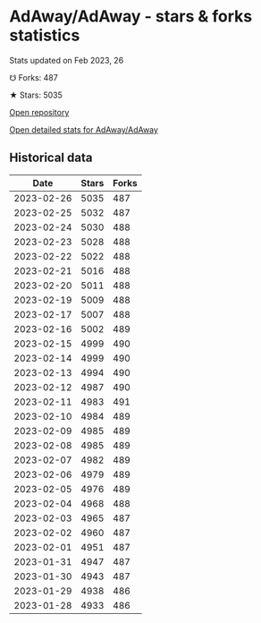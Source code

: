 # AdAway/AdAway - stars & forks statistics

Stats updated on Feb 2023, 26

☋ Forks: 487

★ Stars: 5035

[Open repository](https://github.com/AdAway/AdAway)

[Open detailed stats for AdAway/AdAway](https://reviewgithub.com/rep/AdAway/AdAway)

## Historical data
| Date | Stars | Forks |
|------|-------|-------|
| 2023-02-26 | 5035 | 487 | 
| 2023-02-25 | 5032 | 487 | 
| 2023-02-24 | 5030 | 488 | 
| 2023-02-23 | 5028 | 488 | 
| 2023-02-22 | 5022 | 488 | 
| 2023-02-21 | 5016 | 488 | 
| 2023-02-20 | 5011 | 488 | 
| 2023-02-19 | 5009 | 488 | 
| 2023-02-17 | 5007 | 488 | 
| 2023-02-16 | 5002 | 489 | 
| 2023-02-15 | 4999 | 490 | 
| 2023-02-14 | 4999 | 490 | 
| 2023-02-13 | 4994 | 490 | 
| 2023-02-12 | 4987 | 490 | 
| 2023-02-11 | 4983 | 491 | 
| 2023-02-10 | 4984 | 489 | 
| 2023-02-09 | 4985 | 489 | 
| 2023-02-08 | 4985 | 489 | 
| 2023-02-07 | 4982 | 489 | 
| 2023-02-06 | 4979 | 489 | 
| 2023-02-05 | 4976 | 489 | 
| 2023-02-04 | 4968 | 488 | 
| 2023-02-03 | 4965 | 487 | 
| 2023-02-02 | 4960 | 487 | 
| 2023-02-01 | 4951 | 487 | 
| 2023-01-31 | 4947 | 487 | 
| 2023-01-30 | 4943 | 487 | 
| 2023-01-29 | 4938 | 486 | 
| 2023-01-28 | 4933 | 486 | 

